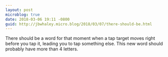 ```yaml
---
layout: post
microblog: true
date: 2018-03-06 19:11 -0800
guid: http://jbwhaley.micro.blog/2018/03/07/there-should-be.html
---
```

There should be a word for that moment when a tap target moves right before you tap it, leading you to tap something else. This new word should probably have more than 4 letters.

